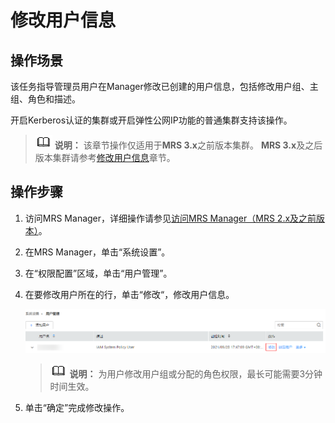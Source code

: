 # 修改用户信息<a name="mrs_01_0346"></a>

## 操作场景<a name="s98a40025b36e4a65963d8f26e7c8fffd"></a>

该任务指导管理员用户在Manager修改已创建的用户信息，包括修改用户组、主组、角色和描述。

开启Kerberos认证的集群或开启弹性公网IP功能的普通集群支持该操作。

>![](public_sys-resources/icon-note.gif) **说明：** 
>该章节操作仅适用于**MRS 3.x**之前版本集群。
>**MRS 3.x**及之后版本集群请参考[修改用户信息](修改用户信息.md)章节。

## 操作步骤<a name="sc2fb2c1a787849b48bd6aaf9fabbe0cf"></a>

1.  访问MRS Manager，详细操作请参见[访问MRS Manager（MRS 2.x及之前版本）](访问MRS-Manager（MRS-2-x及之前版本）.md)。
2.  在MRS Manager，单击“系统设置”。
3.  在“权限配置”区域，单击“用户管理”。
4.  在要修改用户所在的行，单击“修改“，修改用户信息。

    ![](figures/5-29-6-修改用户信息.png)

    >![](public_sys-resources/icon-note.gif) **说明：** 
    >为用户修改用户组或分配的角色权限，最长可能需要3分钟时间生效。

5.  单击“确定”完成修改操作。


